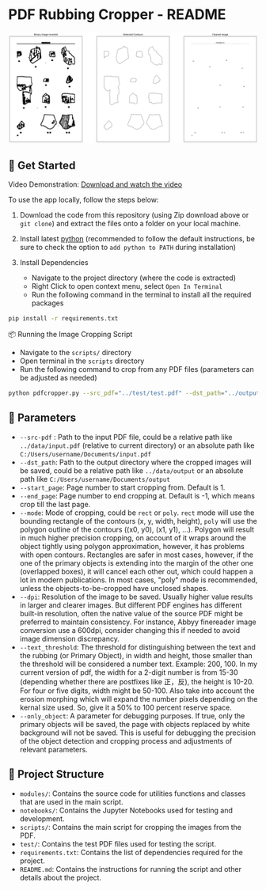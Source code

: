 # PDF Rubbing Cropper - README

![pdfcropper](example.png)

## 🚀 Get Started

Video Demonstration:
[Download and watch the video](./video.mp4)

To use the app locally, follow the steps below:

1. Download the code from this repository (using Zip download above or `git clone`) and extract the files onto a folder on your local machine.
2. Install latest [python](https://www.python.org/downloads/) (recommended to follow the default instructions, be sure to check the option to `add python to PATH` during installation)
3. Install Dependencies

   - Navigate to the project directory (where the code is extracted)
   - Right Click to open context menu, select `Open In Terminal`
   - Run the following command in the terminal to install all the required packages

```bash
pip install -r requirements.txt
```

📦 Running the Image Cropping Script

- Navigate to the `scripts/` directory
- Open terminal in the `scripts` directory
- Run the following command to crop from any PDF files (parameters can be adjusted as needed)

```bash
python pdfcropper.py --src_pdf="../test/test.pdf" --dst_path="../output" --mode="poly" --dpi=600 --start_page=1 --end_page=-1 --text_threshold="200, 100" --only_object=True
```

## 📝 Parameters

- `--src-pdf` : Path to the input PDF file, could be a relative path like `../data/input.pdf` (relative to current directory) or an absolute path like `C:/Users/username/Documents/input.pdf`
- `--dst_path`: Path to the output directory where the cropped images will be saved, could be a relative path like `../data/output` or an absolute path like `C:/Users/username/Documents/output`
- `--start_page`: Page number to start cropping from. Default is 1.
- `--end_page`: Page number to end cropping at. Default is -1, which means crop till the last page.
- `--mode`: Mode of cropping, could be `rect` or `poly`. `rect` mode will use the bounding rectangle of the contours (x, y, width, height), `poly` will use the polygon outline of the contours ((x0, y0), (x1, y1), ...). Polygon will result in much higher precision cropping, on account of it wraps around the object tightly using polygon approximation, however, it has problems with open contours. Rectangles are safer in most cases, however, if the one of the primary objects is extending into the margin of the other one (overlapped boxes), it will cancel each other out, which could happen a lot in modern publications. In most cases, "poly" mode is recommended, unless the objects-to-be-cropped have unclosed shapes.
- `--dpi`: Resolution of the image to be saved. Usually higher value results in larger and clearer images. But different PDF engines has different built-in resolution, often the native value of the source PDF might be preferred to maintain consistency. For instance, Abbyy finereader image conversion use a 600dpi, consider changing this if needed to avoid image dimension discrepancy.
- `--text_threshold`: The threshold for distinguishing between the text and the rubbing (or Primary Object), in width and height, those smaller than the threshold will be considered a number text. Example: 200, 100. In my current version of pdf, the width for a 2-digit number is from 15-30 (depending whether there are postfixes like 正，反), the height is 10-20. For four or five digits, width might be 50-100. Also take into account the erosion morphing which will expand the number pixels depending on the kernal size used. So, give it a 50% to 100 percent reserve space.
- `--only_object`: A parameter for debugging purposes. If true, only the primary objects will be saved, the page with objects replaced by white background will not be saved. This is useful for debugging the precision of the object detection and cropping process and adjustments of relevant parameters.

## 🌲 Project Structure

- `modules/`: Contains the source code for utilities functions and classes that are used in the main script.
- `notebooks/`: Contains the Jupyter Notebooks used for testing and development.
- `scripts/`: Contains the main script for cropping the images from the PDF.
- `test/`: Contains the test PDF files used for testing the script.
- `requirements.txt`: Contains the list of dependencies required for the project.
- `README.md`: Contains the instructions for running the script and other details about the project.
